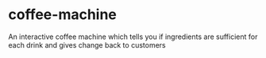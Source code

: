 # coffee-machine

An interactive coffee machine which tells you if ingredients are sufficient for each drink and gives change back to customers
